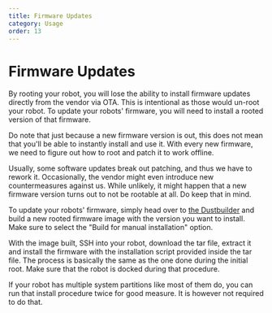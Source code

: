 ```yaml
---
title: Firmware Updates
category: Usage
order: 13
---
```


# Firmware Updates

By rooting your robot, you will lose the ability to install firmware updates directly from the vendor via OTA.
This is intentional as those would un-root your robot.
To update your robots' firmware, you will need to install a rooted version of that firmware.

Do note that just because a new firmware version is out, this does not mean that you'll be able to instantly install and use it.
With every new firmware, we need to figure out how to root and patch it to work offline.

Usually, some software updates break out patching, and thus we have to rework it.
Occasionally, the vendor might even introduce new countermeasures against us.
While unlikely, it might happen that a new firmware version turns out to not be rootable at all. Do keep that in mind.


To update your robots' firmware, simply head over to [the Dustbuilder](https://builder.dontvacuum.me/) and build a new
rooted firmware image with the version you want to install. Make sure to select the "Build for manual installation" option.

With the image built, SSH into your robot, download the tar file, extract it and install the firmware with the installation script provided inside the tar file.
The process is basically the same as the one done during the initial root. Make sure that the robot is docked during that procedure.

If your robot has multiple system partitions like most of them do, you can run that install procedure twice for good measure.
It is however not required to do that.
